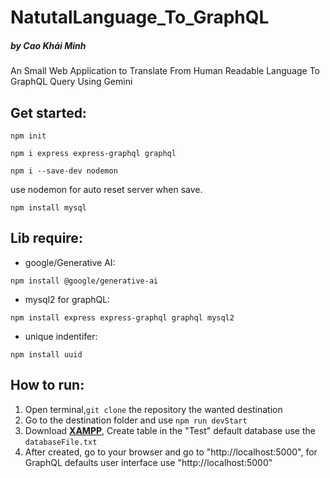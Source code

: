 # NatutalLanguage_To_GraphQL
#####  by Cao Khải Minh

An Small Web Application to Translate From Human Readable Language To GraphQL Query Using Gemini

## Get started:

`npm init`

`npm i express express-graphql graphql`

 `npm i --save-dev nodemon` 

use nodemon for auto reset server when save.

`npm install mysql`

## Lib require:

- google/Generative AI:

`npm install @google/generative-ai`

- mysql2 for graphQL:

`npm install express express-graphql graphql mysql2`

- unique indentifer:

`npm install uuid`

## How to run:

1. Open terminal,`git clone` the repository the wanted destination
2. Go to the destination folder and use `npm run devStart`
3. Download **[XAMPP](https://sourceforge.net/projects/xampp/files/XAMPP%20Windows/8.2.12/xampp-windows-x64-8.2.12-0-VS16-installer.exe/download)**, Create table in the "Test" default database use the `databaseFile.txt`
4. After created,  go to your browser and go to "http://localhost:5000", for GraphQL defaults user interface use "http://localhost:5000"
